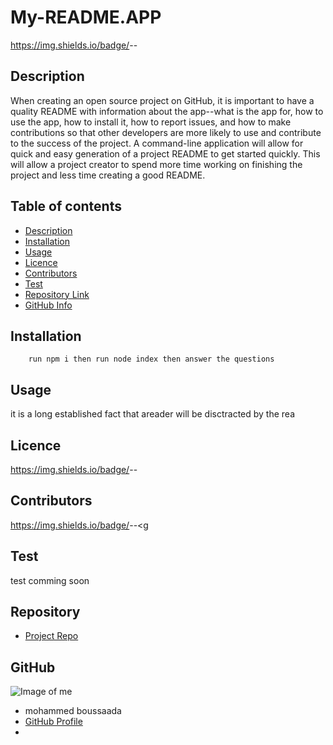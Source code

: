 
# **My-README.APP**
https://img.shields.io/badge/<badgeL>-<license>-<green>
## Description 
When creating an open source project on GitHub, it is important to have a quality README with information about the app--what is the app for, how to use the app, how to install it, how to report issues, and how to make contributions so that other developers are more likely to use and contribute to the success of the project. A command-line application will allow for quick and easy generation of a project README to get started quickly. This will allow a project creator to spend more time working on finishing the project and less time creating a good README.
## Table of contents
- [Description](#Description)
- [Installation](#Installation)
- [Usage](#Usage)
- [Licence](#Licence)
- [Contributors](#Contributors)
- [Test](#Test)
- [Repository Link](#Repository)
- [GitHub Info](#GitHub) 
## Installation
        run npm i then run node index then answer the questions
## Usage
it is a long established fact that areader will be disctracted by the rea
## Licence
https://img.shields.io/badge/<projectL>-<license>-<green>
## Contributors
https://img.shields.io/badge/<projectL>-<license>-<g
## Test
test comming soon
## Repository
- [Project Repo](https://github.com/mohamed0228/My-ReadMe-App)
## GitHub
![Image of me](https://avatars.githubusercontent.com/u/91814930?v=4)
- mohammed boussaada
- [GitHub Profile](https://github.com/mohamed0228)
- <null>
